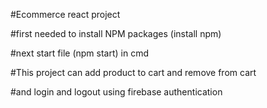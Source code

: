 #Ecommerce react project

#first needed to install NPM packages (install npm)

#next start file (npm start) in cmd

#This project can add product to cart and remove from cart

#and login and logout using firebase authentication
